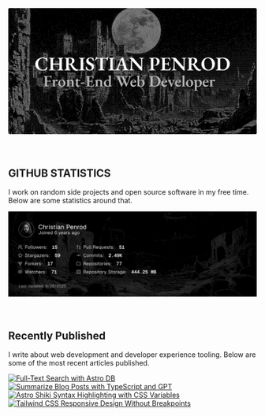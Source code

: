 
<picture>
  <source media="(prefers-color-scheme: dark)" srcset="assets/banner.dark.png?v=00a728b2-c86a-4779-b642-2d717810d131" width="843px" />
  <source media="(prefers-color-scheme: light)" srcset="assets/banner.light.png?v=00a728b2-c86a-4779-b642-2d717810d131" width="843px" />
  <img src="assets/banner.dark.png?v=00a728b2-c86a-4779-b642-2d717810d131" alt="Banner" width="843px" />
</picture>
<br />
<br />
<br />
<h2>GITHUB STATISTICS</h2>
<p>I work on random side projects and open source software in my free time. Below are some statistics around that.</p>
<picture>
  <source media="(prefers-color-scheme: dark)" srcset="assets/statistics.dark.png?v=00a728b2-c86a-4779-b642-2d717810d131" width="843px" />
  <source media="(prefers-color-scheme: light)" srcset="assets/statistics.light.png?v=00a728b2-c86a-4779-b642-2d717810d131" width="843px" />
  <img src="assets/statistics.dark.png?v=00a728b2-c86a-4779-b642-2d717810d131" alt="Github Statistics" width="843px" />
</picture>
<br />
<br />
<br />
<h2>Recently Published</h2>
<p>I write about web development and developer experience tooling. Below are some of the most recent articles published.</p>
<a href="https://christianpenrod.com/blog/full-text-search-with-astro-db"><img src="https://christianpenrod.com/blog/full-text-search-with-astro-db.png?v=00a728b2-c86a-4779-b642-2d717810d131" alt="Full-Text Search with Astro DB" width="421px" /></a>
<a href="https://christianpenrod.com/blog/summarize-blog-posts-with-typescript-and-gpt"><img src="https://christianpenrod.com/blog/summarize-blog-posts-with-typescript-and-gpt.png?v=00a728b2-c86a-4779-b642-2d717810d131" alt="Summarize Blog Posts with TypeScript and GPT" width="421px" /></a>
<a href="https://christianpenrod.com/blog/astro-shiki-syntax-highlighting-with-css-variables"><img src="https://christianpenrod.com/blog/astro-shiki-syntax-highlighting-with-css-variables.png?v=00a728b2-c86a-4779-b642-2d717810d131" alt="Astro Shiki Syntax Highlighting with CSS Variables" width="421px" /></a>
<a href="https://christianpenrod.com/blog/tailwindcss-responsive-design-without-breakpoints"><img src="https://christianpenrod.com/blog/tailwindcss-responsive-design-without-breakpoints.png?v=00a728b2-c86a-4779-b642-2d717810d131" alt="Tailwind CSS Responsive Design Without Breakpoints" width="421px" /></a>
